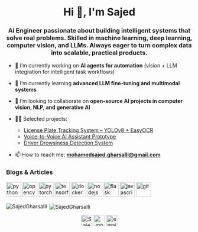 <h1 align="center">Hi 👋, I'm Sajed</h1>
<h3 align="center">AI Engineer passionate about building intelligent systems that solve real problems. Skilled in machine learning, deep learning, computer vision, and LLMs. Always eager to turn complex data into scalable, practical products.</h3>

- 🔭 I’m currently working on **AI agents for automation** (vision + LLM integration for intelligent task workflows)

- 🌱 I’m currently learning **advanced LLM fine-tuning and multimodal systems**

- 👯 I’m looking to collaborate on **open-source AI projects in computer vision, NLP, and generative AI**

- 👨‍💻 Selected projects:
  - [License Plate Tracking System – YOLOv8 + EasyOCR](https://github.com/SajedGharsalli)  
  - [Voice-to-Voice AI Assistant Prototype](https://github.com/SajedGharsalli)  
  - [Driver Drowsiness Detection System](https://github.com/SajedGharsalli)  
        
- 📫 How to reach me: **mohamedsajed.gharsalli@gmail.com**

### Blogs & Articles
<!-- BLOG-POST-LIST:START -->
<!-- BLOG-POST-LIST:END -->

<p align="left">
  <img src="https://www.vectorlogo.zone/logos/python/python-icon.svg" alt="python" width="40" height="40"/> 
  <img src="https://www.vectorlogo.zone/logos/opencv/opencv-icon.svg" alt="opencv" width="40" height="40"/> 
  <img src="https://www.vectorlogo.zone/logos/pytorch/pytorch-icon.svg" alt="pytorch" width="40" height="40"/> 
  <img src="https://www.vectorlogo.zone/logos/tensorflow/tensorflow-icon.svg" alt="tensorflow" width="40" height="40"/> 
  <img src="https://www.vectorlogo.zone/logos/docker/docker-icon.svg" alt="docker" width="40" height="40"/> 
  <img src="https://www.vectorlogo.zone/logos/nodejs/nodejs-icon.svg" alt="nodejs" width="40" height="40"/> 
  <img src="https://www.vectorlogo.zone/logos/fastapi/fastapi-icon.svg" alt="flask" width="40" height="40"/>
  <img src="https://www.vectorlogo.zone/logos/javascript/javascript-icon.svg" alt="javascript" width="40" height="40"/> 
  <img src="https://www.vectorlogo.zone/logos/git-scm/git-scm-icon.svg" alt="git" width="40" height="40"/> 
</p>





<p><img align="left" src="https://github-readme-stats.vercel.app/api/top-langs/?username=SajedGharsalli&layout=compact&hide=html" alt="SajedGharsalli" /></p>

<p>&nbsp;<img align="center" src="https://github-readme-stats.vercel.app/api?username=SajedGharsalli&show_icons=true" alt="SajedGharsalli" /></p>

<p align="center">
<a href="https://github.com/SajedGharsalli" target="blank"><img align="center" src="https://cdn.jsdelivr.net/npm/simple-icons@3.0.1/icons/github.svg" alt="SajedGharsalli" height="30" width="30" /></a>
<a href="https://linkedin.com/in/mohamed-sajed-gharsalli" target="blank"><img align="center" src="https://cdn.jsdelivr.net/npm/simple-icons@3.0.1/icons/linkedin.svg" alt="mohamed-sajed-gharsalli" height="30" width="30" /></a>
<a href="mailto:mohamedsajed.gharsalli@gmail.com" target="blank"><img align="center" src="https://cdn.jsdelivr.net/npm/simple-icons@3.0.1/icons/gmail.svg" alt="email" height="30" width="30" /></a>
</p>

